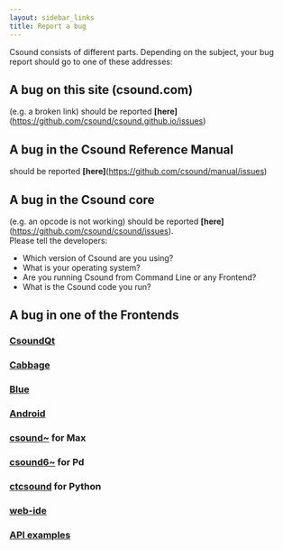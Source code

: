 ```yaml
---
layout: sidebar_links
title: Report a bug
---
```


Csound consists of different parts. Depending on the subject, your bug report should go to one of these addresses:

## A bug on this site (csound.com)
(e.g. a broken link) should be reported 
**[here]**(https://github.com/csound/csound.github.io/issues)

## A bug in the Csound Reference Manual
should be reported 
**[here]**(https://github.com/csound/manual/issues)

## A bug in the Csound core
(e.g. an opcode is not working) should be reported 
**[here]**(https://github.com/csound/csound/issues).  
Please tell the developers:
- Which version of Csound are you using?
- What is your operating system?
- Are you running Csound from Command Line or any Frontend?
- What is the Csound code you run?

## A bug in one of the Frontends
### [CsoundQt](https://github.com/CsoundQt/CsoundQt/issues)
### [Cabbage](https://forum.cabbageaudio.com/c/cabbage-slugs)
### [Blue](https://github.com/kunstmusik/blue/issues)
### [Android](https://github.com/gogins/csound-extended/issues)
### [csound~](https://github.com/csound/csound_tilde/issues) for Max
### [csound6~](https://github.com/csound/csound_pd/issues) for Pd
### [ctcsound](https://github.com/csound/ctcsound/issues) for Python
### [web-ide](https://github.com/csound/web-ide/issues)
### [API examples](https://github.com/csound/csoundAPI_examples/issues)


